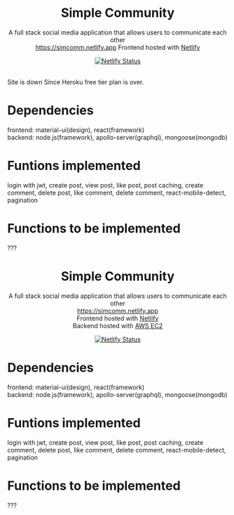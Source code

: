 <h1 align="center">
  Simple Community
</h1>
<p align="center">
  <a>A full stack social media application that allows users to communicate each other</a>
  <br/>
  <a href="https://simcomm.netlify.app" target="_blank">https://simcomm.netlify.app</a> Frontend hosted with <a href="https://www.netlify.com/" target="_blank">Netlify</a>
</p>
<p align="center">
  <a href="https://app.netlify.com/sites/simcomm/deploys" target="_blank">
    <img src="https://api.netlify.com/api/v1/badges/2877bf24-b6e1-47b5-a112-40060aa72f6a/deploy-status" alt="Netlify Status" />
  </a>
</p>

<br/> Site is down Since Heroku free tier plan is over.

# Dependencies

frontend: material-ui(design), react(framework) <br />
backend: node.js(framework), apollo-server(graphql), mongoose(mongodb)

# Funtions implemented

login with jwt, create post, view post, like post, post caching, create comment, delete post, like comment, delete comment, react-mobile-detect, pagination

# Functions to be implemented

???



<h1 align="center">
  Simple Community
</h1>
<p align="center">
  <a>A full stack social media application that allows users to communicate each other</a>
  <br/>
  <a href="https://simcomm.netlify.app" target="_blank">https://simcomm.netlify.app</a> <br/>
  Frontend hosted with <a href="https://www.netlify.com/" target="_blank">Netlify</a> <br/>
  Backend hosted with <a href="https://us-west-2.console.aws.amazon.com/ec2" target="_blank">AWS EC2</a>
</p>
<p align="center">
  <a href="https://app.netlify.com/sites/simcomm/deploys" target="_blank">
    <img src="https://api.netlify.com/api/v1/badges/2877bf24-b6e1-47b5-a112-40060aa72f6a/deploy-status" alt="Netlify Status" />
  </a>
</p>

# Dependencies

frontend: material-ui(design), react(framework) <br />
backend: node.js(framework), apollo-server(graphql), mongoose(mongodb)

# Funtions implemented

login with jwt, create post, view post, like post, post caching, create comment, delete post, like comment, delete comment, react-mobile-detect, pagination

# Functions to be implemented

???
